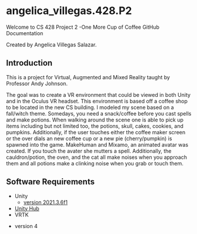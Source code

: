 # angelica_villegas.428.P2
 
Welcome to CS 428 Project 2 -One More Cup of Coffee
 GitHub Documentation 

Created by Angelica Villegas Salazar.

## Introduction
This is a project for Virtual, Augmented and Mixed Reality taught by Professor Andy Johnson. 

The goal was to create a VR environment that could be viewed in both Unity and in the Oculus VR headset. This environment is based off a coffee shop to be located in the new CS building. I modeled my scene based on a fall/witch theme. Somedays, you need a snack/coffee before you cast spells and make potions. When walking around the scene one is able to pick up items including but not limited too, the potions, skull, cakes, cookies, and pumpkins. Additionally, if the user touches either the coffee maker screen or the over dials an new coffee cup or a new pie (cherry/pumpkin) is spawned into the game. MakeHuman and Mixamo, an animated avatar was created. If you touch the avater she mutters a spell. Additionally, the cauldron/potion, the oven, and the cat all make noises when you approach them and all potions make a clinking noise when you grab or touch them. 

## Software Requirements

* Unity 
  - [version 2021.3.6f1](https://unity3d.com/unity/whats-new/2021.3.6) 
* [Unity Hub](https://unity3d.com/get-unity/download)
* VRTK
 - version 4
